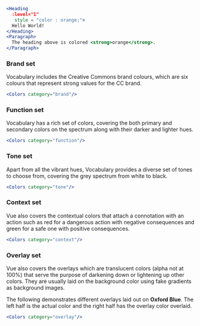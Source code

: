 ```jsx
<Heading
  :level="1"
   style = "color : orange;">
  Hello World!
</Heading>
<Paragraph>
  The heading above is colored <strong>orange</strong>.
</Paragraph> 
```

### Brand set

Vocabulary includes the Creative Commons brand colours, which are six colours
that represent strong values for the CC brand.

```jsx noeditor
<Colors category="brand"/>
```

### Function set

Vocabulary has a rich set of colors, covering the both primary and secondary 
colors on the spectrum along with their darker and lighter hues.

```jsx noeditor
<Colors category="function"/>
```

### Tone set

Apart from all the vibrant hues, Vocabulary provides a diverse set of tones to 
choose from, covering the grey spectrum from white to black.

```jsx noeditor
<Colors category="tone"/>
```

### Context set

Vue also covers the contextual colors that attach a connotation with an action
such as red for a dangerous action with negative consequences and green for a
safe one with positive consequences.

```jsx noeditor
<Colors category="context"/>
```

### Overlay set

Vue also covers the overlays which are translucent colors (alpha not at 100%)
that serve the purpose of darkening down or lightening up other colors. They
are usually laid on the background color using fake gradients as background 
images.

The following demonstrates different overlays laid out on **Oxford Blue**. The
left half is the actual color and the right half has the overlay color overlaid. 

```jsx noeditor
<Colors category="overlay"/>
```

